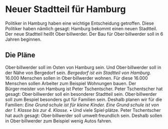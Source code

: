# Neuer Stadtteil für Hamburg

Politiker in Hamburg haben eine wichtige Entscheidung getroffen. Diese Politiker haben nämlich gesagt: Hamburg bekommt einen neuen Stadtteil. Der neue Stadtteil heißt Ober·billwerder. Der Bau für Ober·billwerder soll in 6 Jahren beginnen. 

## Die Pläne
Ober·billwerder soll im Osten von Hamburg sein. Und Ober·billwerder soll in der Nähe von Bergedorf sein. 
*Bergedorf ist ein Stadtteil von Hamburg.* 16.000 Menschen sollen in Ober·billwerder wohnen. Für diese 16.000 Menschen sollen Arbeiter zum Beispiel Wohnungen bauen. 
Der Bürger·meister von Hamburg ist Peter Tschentscher. Peter Tschentscher hat gesagt: Ober·billwerder soll ein besonderer Stadtteil sein. Ober·billwerder soll zum Bespiel besonders gut für Familien sein. Deshalb planen wir für die Familien: 
*Eine Grund·schule ist für kleine Kinder.* 
*Eine Grund·schule ist von der 1. Klasse bis zur 4. Klasse.* • Und viele Spiel·plätze. Peter Tschentscher hat auch gesagt: Ober·billwerder soll umwelt·freundlich sein. Deshalb sollen in Ober·billwerder zum Beispiel wenig Autos fahren. 
